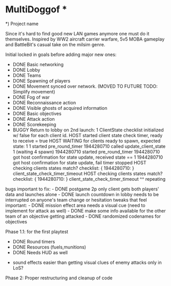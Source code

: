 # MultiDoggof *
*) Project name

Since it's hard to find good new LAN games anymore one must do it themselves. Inspired by WW2 aircraft carrier warfare, 5v5 MOBA gameplay and BattleBit's casual take on the milsim genre.

Initial locked in goals before adding major new ones:
- DONE Basic networking
- DONE Lobby
- DONE Teams
- DONE Spawning of players
- DONE Movement synced over network. (MOVED TO FUTURE TODO: Simplify movement)
- DONE Fog of war
- DONE Reconnaissance action
- DONE Visible ghosts of acquired information
- DONE Basic objectives
- DONE Attack action
- DONE Scorekeeping
- BUGGY Return to lobby
	on 2nd launch:
		1 ClientState checklist initialized w/ false for each client id.
		HOST started client state check timer, ready to receive = true
		HOST WAITING for clients ready to spawn, expected state: 1
		1 started pre_round_timer
		1944280710 called update_client_state 1 (waiting 4 spawn)
		1944280710 started pre_round_timer
		1944280710 got host confirmation for state update, received state == 1
		1944280710 got host confirmation for state update, fail timer stopped
		HOST checking clients states match? checklist: { 1944280710: <null> }
		client_state_check_timer_timeout
		HOST checking clients states match? checklist: { 1944280710: <null> }
		client_state_check_timer_timeout
		^^ repeating

bugs important to fix:
	- DONE postgame 2p only client gets both players' data and launches alone
	- DONE launch countdown in lobby needs to be interrupted on anyone's team change or hesitation
tweaks that feel important:
	- DONE mission effect area needs a visual cue (need to implement for attack as well)
	- DONE make some info available for the other team of an objective getting attacked
	- DONE randomized codenames for objectives

Phase 1.1: for the first playtest
- DONE Round timers
- DONE Resources (fuels,munitions)
- DONE Needs HUD as well

+ sound effects easier than getting visual clues of enemy attacks only in LoS?

Phase 2: Proper restructuring and cleanup of code
